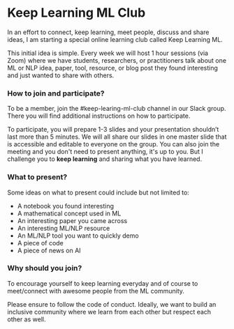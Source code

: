 # Keep Learning ML Club

In an effort to connect, keep learning, meet people, discuss and share ideas, I am starting a special online learning club called Keep Learning ML. 

This initial idea is simple. Every week we will host 1 hour sessions (via Zoom) where we have students, researchers, or practitioners talk about one ML or NLP idea, paper, tool, resource, or blog post they found interesting and just wanted to share with others. 

### How to join and participate?

To be a member, join the #keep-learing-ml-club channel in our Slack group. There you will find additional instructions on how to participate. 

To participate, you will prepare 1-3 slides and your presentation shouldn’t last more than 5 minutes. We will all share our slides in one master slide that is accessible and editable to everyone on the group. You can also join the meeting and you don't need to present anything, it's up to you. But I challenge you to **keep learning** and sharing what you have learned.  

### What to present?

Some ideas on what to present could include but not limited to:
- A notebook you found interesting
- A mathematical concept used in ML
- An interesting paper you came across
- An interesting ML/NLP resource
- An ML/NLP tool you want to quickly demo
- A piece of code
- A piece of news on AI

### Why should you join? 

To encourage yourself to keep learning everyday and of course to meet/connect with awesome people from the ML community.

Please ensure to follow the code of conduct. Ideally, we want to build an inclusive community where we learn from each other but respect each other as well.







